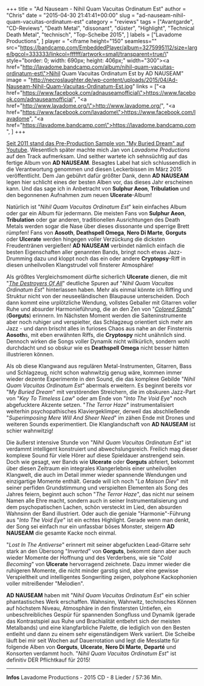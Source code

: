 +++
title = "Ad Nauseam - Nihil Quam Vacuitas Ordinatum Est"
author = "Chris"
date = "2015-04-30 21:41:41+00:00"
slug = "ad-nauseam-nihil-quam-vacuitas-ordinatum-est"
category = "reviews"
tags = ["Avantgarde", "CD-Reviews", "Death Metal", "dissonant", "düster", "Highlight", "Technical Death Metal", "technisch", "Top-Scheibe 2015", ]
labels = ["Lavadome Productions", ]
player = "<iframe height=\"150\" seamless=\"\" src=\"https://bandcamp.com/EmbeddedPlayer/album=3275995112/size=large/bgcol=333333/linkcol=ffffff/artwork=small/transparent=true/\" style=\"border: 0; width: 690px; height: 406px;\" width=\"300\"><a href=\"http://lavadome.bandcamp.com/album/nihil-quam-vacuitas-ordinatum-est\">Nihil Quam Vacuitas Ordinatum Est by AD NAUSEAM</a></iframe>"
image = "http://necroslaughter.de/wp-content/uploads/2015/04/Ad-Nauseam-Nihil-Quam-Vacuitas-Ordinatum-Est.jpg"
links = ["<a href=\"https://www.facebook.com/adnauseamofficial\">https://www.facebook.com/adnauseamofficial</a>", "<a href=\"http://www.lavadome.org/\">http://www.lavadome.org/</a>", "<a href=\"https://www.facebook.com/lavadome\">https://www.facebook.com/lavadome</a>", "<a href=\"https://lavadome.bandcamp.com\">https://lavadome.bandcamp.com</a>", ]
+++

<a href="https://www.youtube.com/watch?v=HDFTpwJatUk">Seit 2011 stand das Pre-Production Sample von "My Buried Dream" auf Youtube</a>. Wesentlich später machte mich Jan von _Lavadome Productions_ auf den Track aufmerksam. Und seither wartete ich sehnsüchtig auf das fertige Album von **AD NAUSEAM**. Besagtes Label hat sich schlussendlich in die Verantwortung genommen und diesen Leckerbissen im März 2015 veröffentlicht. Dem Jan gebührt dafür größter Dank, denn **AD NAUSEAM** legen hier schlicht eines der besten Alben vor, das dieses Jahr erscheinen kann. Und das sage ich in Anbetracht von **Sulphur Aeon**, **Tribulation** und den begonnenen Aufnahmen zum neuen **Ulcerate**-Album!

Natürlich ist "_Nihil Quam Vacuitas Ordinatum Est_" kein einfaches Album oder gar ein Album für jedermann. Die meisten Fans von **Sulphur Aeon**, **Tribulation** oder gar anderen, traditionellen Ausrichtungen des Death Metals werden sogar die Nase über dieses dissonante und sperrige Brett rümpfen! Fans von **Aosoth**, **Deathspell Omega**, **Nero Di Marte**, **Gorguts** oder **Ulcerate** werden hingegen voller Verzückung die dicksten Freudentränen vergießen! **AD NAUSEAM** verbindet nämlich einfach die besten Eigenschaften aller genannten Bands, bringt noch etwas Jazz-Drumming dazu und kloppt noch das ein oder andere **Cryptopsy**-Riff in diesen unheilvollen Klangstrudel voll finsterer Atmosphäre!

Als größtes Vergleichsmoment dürfte sicherlich **Ulcerate** dienen, die mit "_<a href="http://necroslaughter.de/2011/03/ulcerate-the-destroyers-of-all/">The Destroyers Of All</a>_" deutliche Spuren auf "_Nihil Quam Vacuitas Ordinatum Est_" hinterlassen haben. Mehr als einmal könnte ich Riffing und Struktur nicht von der neuseeländischen Blaupause unterscheiden. Doch dann kommt eine urplötzliche Wendung, vollstes Geballer mit Gitarren voller Ruhe und absurder Harmonieführung, die an den Zen von "_<a href="http://necroslaughter.de/2013/09/gorguts-colored-sands/">Colored Sands</a>_" (**Gorguts**) erinnern. Im Nächsten Moment werden die Saiteninstrumente aber noch ruhiger und verspielter, das Schlagzeug orientiert sich mehr am Jazz - und dann brischt alles in furioses Chaos aus nahe an der Finsternis **Aosoth**s, mit eben erwähnten Riffs, die **Cryptospy** nicht unähnlich sind. Dennoch wirken die Songs voller Dynamik nicht willkürlich, sondern wohl durchdacht und so obskur wie es **Deathspell Omega** nicht besser hätten illustrieren können.

Als ob diese Klangwand aus regulären Metal-Instrumenten, Gitarren, Bass und Schlagzeug, nicht schon wahnwitzig genug wäre, kommen immer wieder dezente Experimente in den Sound, die das komplexe Gebilde "_Nihil Quam Vacuitas Ordinatum Est_" abermals erweitern. Es beginnt bereits vor "_My Buried Dream_" mit verstörenden Streichern, die im obskuren Jazz-Part von "_Key To Timeless Law_" oder am Ende von "_Into The Void Eye_" noch abgefucktere Akzente setzen. "_The Terror Haze_" instrumentalisiert weiterhin psychopathisches Klaviergeklimper, derweil das abschließende "_Superimposing Mere Will And Sheer Need_" im zähen Ende mit Drones und weiteren Sounds experimentiert. Die Klanglandschaft von **AD NAUSEAM** ist schier wahnwitzig!

Die äußerst intensive Stunde von "_Nihil Quam Vacuitas Ordinatum Est_" ist verdammt intelligent konstruiert und abwechslungsreich. Freilich mag dieser komplexe Sound für viele Hörer auf diese Spieldauer anstrengend sein. Doch wie gesagt, wer Bands wie **Ulcerate** oder **Gorguts** abfeiert, bekommt über diesen Zeitraum ein integrales Klangerlebnis einer unheilvollen Klangwelt, die auch im Detail immer wieder spannende Wendungen und einzigartige Momente enthält. Gerade will ich noch "_La Maison Diev_" mit seiner perfiden Grundstimmung und verspielten Elementen als Song des Jahres feiern, beginnt auch schon "_The Terror Haze_", das nicht nur seinem Namen alle Ehre macht, sondern auch in seiner Instrumentalisierung und dem psychopatischen Lachen, schön versteckt im Lied, den absurden Wahnsinn der Band illustriert. Oder auch die geniale "Harmonie"-Führung aus "_Into The Void Eye_" ist ein echtes Highlight. Gerade wenn man denkt, der Song sei einfach nur ein unfassbar böses Monster, steigern **AD NAUSEAM** die gesamte Kacke noch einmal.

"_Lost In The Antiverse_" erinnert mit seiner abgefuckten Lead-Gitarre sehr stark an den Übersong "_Inverted_" von **Gorguts**, bekommt dann aber auch wieder Momente der Hoffnung und des Verderbens, wie sie "_Cold Becoming_" von **Ulcerate** hervorragend zeichnete. Dazu immer wieder die ruhigeren Momente, die nicht minder garstig sind, aber eine gewisse Verspieltheit und intelligentes Songwriting zeigen, polyphone Kackophonien voller mitreißender "Melodien".

**AD NAUSEAM** haben mit "_Nihil Quam Vacuitas Ordinatum Est_" ein schier phantastisches Werk erschaffen. Wahnsinn, Wahnwitz, technisches Können auf höchstem Niveau, Atmosphäre in den finstersten Untiefen, ein unbeschreibliches Gespür für spannenden Songfluss und Dynamik (gerade das Kontrastspiel aus Ruhe und Brachialität entbehrt sich der meisten Metalbands) und eine klangfarbliche Palette, die lediglich von den Besten entleiht und dann zu einem sehr eigenständigem Werk variiert. Die Scheibe läuft bei mir seit Wochen auf Dauerrotation und legt die Messlatte für folgende Alben von **Gorguts**, **Ulcerate**, **Nero Di Marte**, **Departé** und Konsorten verdammt hoch. "_Nihil Quam Vacuitas Ordinatum Est_" ist definitiv DER Pflichtkauf für 2015!





---
**Infos**
Lavadome Productions - 2015
CD - 8 Lieder / 57:36 Min.

